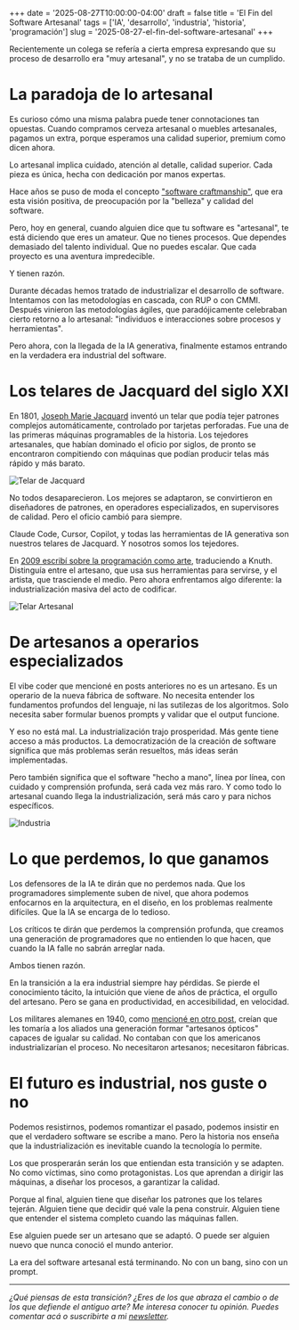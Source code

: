 +++
date = '2025-08-27T10:00:00-04:00'
draft = false
title = 'El Fin del Software Artesanal'
tags = ['IA', 'desarrollo', 'industria', 'historia', 'programación']
slug = '2025-08-27-el-fin-del-software-artesanal'
+++

Recientemente un colega se refería a cierta empresa expresando que su proceso de desarrollo era "muy artesanal", y no se trataba de un cumplido.

# La paradoja de lo artesanal

Es curioso cómo una misma palabra puede tener connotaciones tan opuestas. Cuando compramos cerveza artesanal o muebles artesanales, pagamos un extra, porque esperamos una calidad superior, premium como dicen ahora.

Lo artesanal implica cuidado, atención al detalle, calidad superior. Cada pieza es única, hecha con dedicación por manos expertas.

Hace años se puso de moda el concepto ["software craftmanship"](https://en.wikipedia.org/wiki/Software_craftsmanship), que era esta visión positiva, de preocupación por la "belleza" y calidad del software.

Pero, hoy en general, cuando alguien dice que tu software es "artesanal", te está diciendo que eres un amateur. Que no tienes procesos. Que dependes demasiado del talento individual. Que no puedes escalar. Que cada proyecto es una aventura impredecible.

Y tienen razón.

Durante décadas hemos tratado de industrializar el desarrollo de software. Intentamos con las metodologías en cascada, con RUP o con CMMI. Después vinieron las metodologías ágiles, que paradójicamente celebraban cierto retorno a lo artesanal: "individuos e interacciones sobre procesos y herramientas".

Pero ahora, con la llegada de la IA generativa, finalmente estamos entrando en la verdadera era industrial del software.

# Los telares de Jacquard del siglo XXI

En 1801, [Joseph Marie Jacquard](https://es.wikipedia.org/wiki/Joseph_Marie_Jacquard) inventó un telar que podía tejer patrones complejos automáticamente, controlado por tarjetas perforadas. Fue una de las primeras máquinas programables de la historia. Los tejedores artesanales, que habían dominado el oficio por siglos, de pronto se encontraron compitiendo con máquinas que podían producir telas más rápido y más barato.

![Telar de Jacquard](telar.jpg)

No todos desaparecieron. Los mejores se adaptaron, se convirtieron en diseñadores de patrones, en operadores especializados, en supervisores de calidad. Pero el oficio cambió para siempre.

Claude Code, Cursor, Copilot, y todas las herramientas de IA generativa son nuestros telares de Jacquard. Y nosotros somos los tejedores.

En [2009 escribí sobre la programación como arte](/blog/lnds/2009/12/01/la-programacion-como-un-arte-parte-i/), traduciendo a Knuth. Distinguía entre el artesano, que usa sus herramientas para servirse, y el artista, que trasciende el medio. Pero ahora enfrentamos algo diferente: la industrialización masiva del acto de codificar.

![Telar Artesanal](artesania.jpg)

# De artesanos a operarios especializados

El vibe coder que mencioné en posts anteriores no es un artesano. Es un operario de la nueva fábrica de software. No necesita entender los fundamentos profundos del lenguaje, ni las sutilezas de los algoritmos. Solo necesita saber formular buenos prompts y validar que el output funcione.

Y eso no está mal. La industrialización trajo prosperidad. Más gente tiene acceso a más productos. La democratización de la creación de software significa que más problemas serán resueltos, más ideas serán implementadas.

Pero también significa que el software "hecho a mano", línea por línea, con cuidado y comprensión profunda, será cada vez más raro. Y como todo lo artesanal cuando llega la industrialización, será más caro y para nichos específicos.

![Industria](industria.jpg)

# Lo que perdemos, lo que ganamos

Los defensores de la IA te dirán que no perdemos nada. Que los programadores simplemente suben de nivel, que ahora podemos enfocarnos en la arquitectura, en el diseño, en los problemas realmente difíciles. Que la IA se encarga de lo tedioso.

Los críticos te dirán que perdemos la comprensión profunda, que creamos una generación de programadores que no entienden lo que hacen, que cuando la IA falle no sabrán arreglar nada.

Ambos tienen razón.

En la transición a la era industrial siempre hay pérdidas. Se pierde el conocimiento tácito, la intuición que viene de años de práctica, el orgullo del artesano. Pero se gana en productividad, en accesibilidad, en velocidad.

Los militares alemanes en 1940, como [mencioné en otro post](/blog/lnds/2021/03/28/gestion-del-conocimiento/), creían que les tomaría a los aliados una generación formar "artesanos ópticos" capaces de igualar su calidad. No contaban con que los americanos industrializarían el proceso. No necesitaron artesanos; necesitaron fábricas.

# El futuro es industrial, nos guste o no

Podemos resistirnos, podemos romantizar el pasado, podemos insistir en que el verdadero software se escribe a mano. Pero la historia nos enseña que la industrialización es inevitable cuando la tecnología lo permite.

Los que prosperarán serán los que entiendan esta transición y se adapten. No como víctimas, sino como protagonistas. Los que aprendan a dirigir las máquinas, a diseñar los procesos, a garantizar la calidad.

Porque al final, alguien tiene que diseñar los patrones que los telares tejerán. Alguien tiene que decidir qué vale la pena construir. Alguien tiene que entender el sistema completo cuando las máquinas fallen.

Ese alguien puede ser un artesano que se adaptó. O puede ser alguien nuevo que nunca conoció el mundo anterior.

La era del software artesanal está terminando. No con un bang, sino con un prompt.

---

*¿Qué piensas de esta transición? ¿Eres de los que abraza el cambio o de los que defiende el antiguo arte? Me interesa conocer tu opinión. Puedes comentar acá o suscribirte a mi [newsletter](https://newsletter.lnds.net).*
